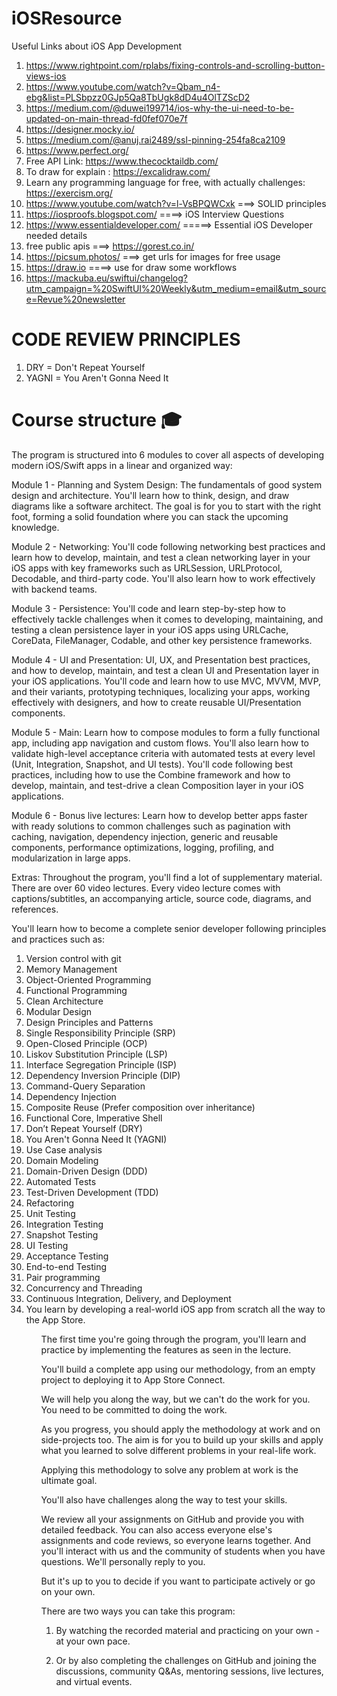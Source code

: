 # iOSResource
Useful Links about iOS App Development


1. https://www.rightpoint.com/rplabs/fixing-controls-and-scrolling-button-views-ios
2. https://www.youtube.com/watch?v=Qbam_n4-ebg&list=PLSbpzz0GJp5Qa8TbUgk8dD4u4OlTZScD2
3. https://medium.com/@duwei199714/ios-why-the-ui-need-to-be-updated-on-main-thread-fd0fef070e7f
4. https://designer.mocky.io/
5. https://medium.com/@anuj.rai2489/ssl-pinning-254fa8ca2109
6. https://www.perfect.org/
7. Free API Link: https://www.thecocktaildb.com/
8. To draw for explain : https://excalidraw.com/
9. Learn any programming language for free, with actually challenges: https://exercism.org/
10. https://www.youtube.com/watch?v=l-VsBPQWCxk ===> SOLID principles
11. https://iosproofs.blogspot.com/ ====> iOS Interview Questions
12. https://www.essentialdeveloper.com/ =====> Essential iOS Developer needed details
13. free public apis ===> https://gorest.co.in/
14. https://picsum.photos/ ===> get urls for images for free usage
15. https://draw.io ====> use for draw some workflows
16. https://mackuba.eu/swiftui/changelog?utm_campaign=%20SwiftUI%20Weekly&utm_medium=email&utm_source=Revue%20newsletter<br>

# CODE REVIEW PRINCIPLES
1. DRY = Don't Repeat Yourself
2. YAGNI = You Aren't Gonna Need It


# Course structure 🎓

The program is structured into 6 modules to cover all aspects of developing modern iOS/Swift apps in a linear and organized way:

Module 1 - Planning and System Design: The fundamentals of good system design and architecture. You'll learn how to think, design, and draw diagrams like a software architect. The goal is for you to start with the right foot, forming a solid foundation where you can stack the upcoming knowledge.

Module 2 - Networking: You'll code following networking best practices and learn how to develop, maintain, and test a clean networking layer in your iOS apps with key frameworks such as URLSession, URLProtocol, Decodable, and third-party code. You'll also learn how to work effectively with backend teams.

Module 3 - Persistence: You'll code and learn step-by-step how to effectively tackle challenges when it comes to developing, maintaining, and testing a clean persistence layer in your iOS apps using URLCache, CoreData, FileManager, Codable, and other key persistence frameworks.

Module 4 - UI and Presentation: UI, UX, and Presentation best practices, and how to develop, maintain, and test a clean UI and Presentation layer in your iOS applications. You'll code and learn how to use MVC, MVVM, MVP, and their variants, prototyping techniques, localizing your apps, working effectively with designers, and how to create reusable UI/Presentation components.

Module 5 - Main: Learn how to compose modules to form a fully functional app, including app navigation and custom flows. You'll also learn how to validate high-level acceptance criteria with automated tests at every level (Unit, Integration, Snapshot, and UI tests). You'll code following best practices, including how to use the Combine framework and how to develop, maintain, and test-drive a clean Composition layer in your iOS applications.

Module 6 - Bonus live lectures: Learn how to develop better apps faster with ready solutions to common challenges such as pagination with caching, navigation, dependency injection, generic and reusable components, performance optimizations, logging, profiling, and modularization in large apps.

Extras: Throughout the program, you'll find a lot of supplementary material. There are over 60 video lectures. Every video lecture comes with captions/subtitles, an accompanying article, source code, diagrams, and references.

You'll learn how to become a complete senior developer following principles and practices such as:

<ol>
<li>Version control with git</li>
<li>Memory Management</li>
<li>Object-Oriented Programming</li>
<li>Functional Programming</li>
<li>Clean Architecture</li>
<li>Modular Design</li>
<li>Design Principles and Patterns</li>
<li>Single Responsibility Principle (SRP)</li>
<li>Open-Closed Principle (OCP)</li>
<li>Liskov Substitution Principle (LSP)</li>
<li>Interface Segregation Principle (ISP)</li>
<li>Dependency Inversion Principle (DIP)</li>
<li>Command-Query Separation</li>
<li>Dependency Injection</li>
<li>Composite Reuse (Prefer composition over inheritance)</li>
<li>Functional Core, Imperative Shell</li>
<li>Don’t Repeat Yourself (DRY)</li>
<li>You Aren't Gonna Need It (YAGNI)</li>
<li>Use Case analysis</li>
<li>Domain Modeling</li>
<li>Domain-Driven Design (DDD)</li>
<li>Automated Tests</li>
<li>Test-Driven Development (TDD)</li>
<li>Refactoring</li>
<li>Unit Testing</li>
<li>Integration Testing</li>
<li>Snapshot Testing</li>
<li>UI Testing</li>
<li>Acceptance Testing</li>
<li>End-to-end Testing</li>
<li>Pair programming</li>
<li>Concurrency and Threading</li>
<li>Continuous Integration, Delivery, and Deployment</li>
<li>You learn by developing a real-world iOS app from scratch all the way to the App Store.</li>
<ol>  

The first time you're going through the program, you'll learn and practice by implementing the features as seen in the lecture.

You'll build a complete app using our methodology, from an empty project to deploying it to App Store Connect.

We will help you along the way, but we can't do the work for you. You need to be committed to doing the work.

As you progress, you should apply the methodology at work and on side-projects too. The aim is for you to build up your skills and apply what you learned to solve different problems in your real-life work.

Applying this methodology to solve any problem at work is the ultimate goal.

You'll also have challenges along the way to test your skills.

We review all your assignments on GitHub and provide you with detailed feedback. You can also access everyone else's assignments and code reviews, so everyone learns together.
And you'll interact with us and the community of students when you have questions. We'll personally reply to you.

But it's up to you to decide if you want to participate actively or go on your own.

There are two ways you can take this program:

1. By watching the recorded material and practicing on your own - at your own pace.

2. Or by also completing the challenges on GitHub and joining the discussions, community Q&As, mentoring sessions, live lectures, and virtual events.
